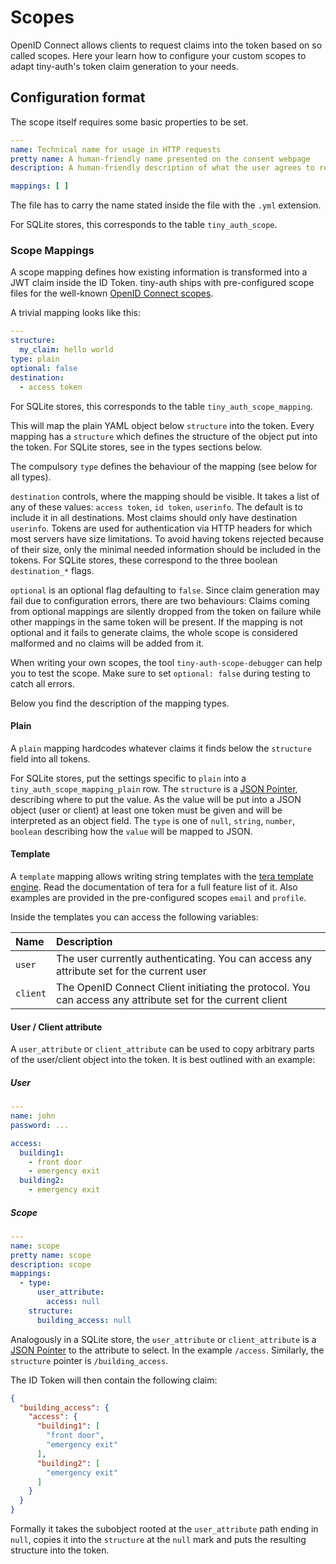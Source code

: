 # Scopes

OpenID Connect allows clients to request claims into the token based on so
called scopes. Here your learn how to configure your custom scopes to adapt
tiny-auth's token claim generation to your needs.

## Configuration format

The scope itself requires some basic properties to be set.

```yaml
---
name: Technical name for usage in HTTP requests
pretty name: A human-friendly name presented on the consent webpage
description: A human-friendly description of what the user agrees to release

mappings: [ ]
```

The file has to carry the name stated inside the file with the `.yml`
extension.

For SQLite stores, this corresponds to the table `tiny_auth_scope`.

### Scope Mappings

A scope mapping defines how existing information is transformed into a JWT
claim inside the ID Token. tiny-auth ships with pre-configured scope files
for the well-known [OpenID Connect
scopes](https://openid.net/specs/openid-connect-core-1_0.html#ScopeClaims).

A trivial mapping looks like this:

```yaml
---
structure:
  my_claim: hello world
type: plain
optional: false
destination:
  - access token
```

For SQLite stores, this corresponds to the table `tiny_auth_scope_mapping`.

This will map the plain YAML object below `structure` into the token. Every
mapping has a `structure` which defines the structure of the object put into
the token. For SQLite stores, see in the types sections below.

The compulsory `type` defines the behaviour of the mapping (see below for all
types).

`destination` controls, where the mapping should be visible. It takes a list of
any of these values: `access token`, `id token`, `userinfo`. The default is to
include it in all destinations. Most claims should only have destination
`userinfo`. Tokens are used for authentication via HTTP headers for which most
servers have size limitations. To avoid having tokens rejected because of their
size, only the minimal needed information should be included in the tokens.
For SQLite stores, these correspond to the three boolean `destination_*`
flags.

`optional` is an optional flag defaulting to `false`. Since claim generation
may fail due to configuration errors, there are two behaviours: Claims coming
from optional mappings are silently dropped from the token on failure while
other mappings in the same token will be present. If the mapping is not
optional and it fails to generate claims, the whole scope is considered
malformed and no claims will be added from it.

When writing your own scopes, the tool `tiny-auth-scope-debugger` can help
you to test the scope. Make sure to set `optional: false` during testing to
catch all errors.

Below you find the description of the mapping types.

#### Plain

A `plain` mapping hardcodes whatever claims it finds below the `structure`
field into all tokens.

For SQLite stores, put the settings specific to `plain` into a
`tiny_auth_scope_mapping_plain` row.
The `structure` is
a [JSON Pointer](https://datatracker.ietf.org/doc/html/rfc6901#section-3),
describing where to put the value.
As the value will be put into a JSON object (user or client) at least one token
must be given and will be interpreted as an object field.
The `type` is one of `null`, `string`, `number`, `boolean` describing how the
`value` will be mapped to JSON.

#### Template

A `template` mapping allows writing string templates with the [tera template
engine](https://tera.netlify.app/docs/). Read the documentation of tera for a
full feature list of it. Also examples are provided in the pre-configured
scopes `email` and `profile`.

Inside the templates you can access the following variables:

| Name     | Description                                                                                                |
|:---------|:-----------------------------------------------------------------------------------------------------------|
| `user`   | The user currently authenticating. You can access any attribute set for the current user                   |
| `client` | The OpenID Connect Client initiating the protocol. You can access any attribute set for the current client |

#### User / Client attribute

A `user_attribute` or `client_attribute` can be used to copy arbitrary parts
of the user/client object into the token. It is best outlined with an
example:

##### User

```yaml
---
name: john
password: ...

access:
  building1:
    - front door
    - emergency exit
  building2:
    - emergency exit
```

##### Scope

```yaml
---
name: scope
pretty name: scope
description: scope
mappings:
  - type:
      user_attribute:
        access: null
    structure:
      building_access: null
```

Analogously in a SQLite store, the `user_attribute` or `client_attribute` is a
[JSON Pointer](https://datatracker.ietf.org/doc/html/rfc6901#section-3) to the
attribute to select. In the example `/access`.
Similarly, the `structure` pointer is `/building_access`.

The ID Token will then contain the following claim:

```json
{
  "building_access": {
    "access": {
      "building1": [
        "front door",
        "emergency exit"
      ],
      "building2": [
        "emergency exit"
      ]
    }
  }
}
```

Formally it takes the subobject rooted at the `user_attribute` path ending in
`null`, copies it into the `structure` at the `null` mark and puts the
resulting structure into the token.
